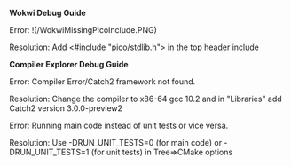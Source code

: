 **Wokwi Debug Guide**

Error:
!(/WokwiMissingPicoInclude.PNG)

Resolution: Add <#include "pico/stdlib.h"> in the top header include



**Compiler Explorer Debug Guide**


Error: Compiler Error/Catch2 framework not found.

Resolution: Change the compiler to x86-64 gcc 10.2 and in "Libraries" add Catch2 version 3.0.0-preview2



Error: Running main code instead of unit tests or vice versa.

Resolution: Use -DRUN_UNIT_TESTS=0 (for main code) or -DRUN_UNIT_TESTS=1 (for unit tests) in Tree=>CMake options
